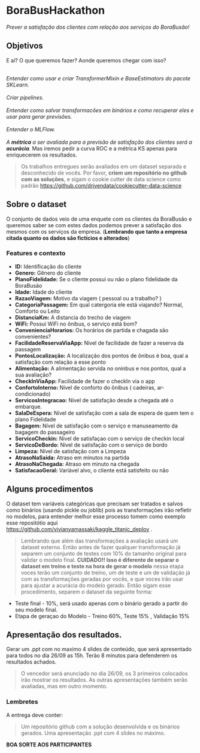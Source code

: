 # BoraBusHackathon
_Prever a satisfação dos clientes com relação aos serviços do BoraBusão!_ 

## Objetivos
E aí? O que queremos fazer? Aonde queremos chegar com isso?

<br>_Entender como usar e criar TransformerMixin e BaseEstimators do pacote SKLearn._</br>
<br>_Criar pipelines._</br>
<br>_Entender como salvar transformacões em binários e como recuperar eles e usar para gerar previsões._</br>
<br>_Entender o MLFlow._</br>
<br>_A **métrica** a ser avaliada para a previsão de satisfação dos clientes será a **acurácia**._ Mas iremos pedir a curva ROC e a métrica KS apenas para enriquecerem os resultados.</br>

> Os trabalhos entregues serão avaliados em um dataset separada e desconhecido de vocês. Por favor, **criem um repositório no github com as soluções**, e sigam o cookie cutter de data science como padrão https://github.com/drivendata/cookiecutter-data-science

## Sobre o dataset

O conjunto de dados veio de uma enquete com os clientes da BoraBusão e queremos saber se com estes dados podemos prever a satisfação dos mesmos com os serviços da empresa. (**Lembrando que tanto a empresa citada quanto os dados são fictícios e alterados**)

### Features e contexto
<ul>
  <li><strong>ID:</strong> Identificação do cliente</li>
  <li><strong>Genero:</strong> Gênero do cliente</li>
  <li><strong>PlanoFidelidade:</strong> Se o cliente possui ou não o plano fidelidade da BoraBusão</li>
  <li><strong>Idade:</strong> Idade do cliente</li>
  <li><strong>RazaoViagem:</strong> Motivo da viagem ( pessoal ou a trabalho? )</li>
  <li><strong>CategoriaPassagem:</strong>  Em qual catergoria ele está viajando? Normal, Comforto ou Leito</li>
  <li><strong>DistanciaKm:</strong> A distancia do trecho de viagem</li>
  <li><strong>WiFi:</strong> Possui WiFi no ônibus, o serviço está bom?</li>
  <li><strong>ConvenienciaHorarios:</strong> Os horários de partida e chagada são convenientes?</li>
  <li><strong>FacilidadeReservaViaApp:</strong> Nível de facilidade de fazer a reserva da passagem</li>
  <li><strong>PontosLocalização:</strong> A localização dos pontos de ônibus é boa, qual a satisfação com relação a esse ponto</li>
  <li><strong>Alimentação:</strong> A alimentação servida no oninbus e nos pontos, qual a sua avaliação?</li>
  <li><strong>CheckInViaApp:</strong> Facilidade de fazer o checkIn via o app</li>
  <li><strong>ConfortoInterno:</strong> Nível de conforto do ônibus ( cadeiras, ar-condicionado)</li>
  <li><strong>ServicosIntegracao:</strong> Nível de satisfação desde a chegada até o embarque.</li>
  <li><strong>SalaDeEspera:</strong> Nível de satisfação com a sala de espera de quem tem o plano Fidelidade</li>
  <li><strong>Bagagem:</strong> Nível de satisfação com o serviço e manuseamento da bagagem do passageiro</li>
  <li><strong>ServicoCheckin:</strong> Nivel de satisfaçao com o serviço de checkin local</li>
  <li><strong>ServicoDeBordo:</strong> Nível de satisfação com o serviço de bordo</li>
  <li><strong>Limpeza:</strong> Nível de satisfação com a Limpeza</li>
  <li><strong>AtrasoNaSaída:</strong> Atraso em minutos na partida</li>
  <li><strong>AtrasoNaChegada:</strong> Atraso em minuto na chegada</li>
  <li><strong>SatisfacaoGeral:</strong> Variável alvo, o cliente está satisfeito ou não</li>
</ul>

## Alguns procedimentos
O dataset tem variáveis categóricas que precisam ser tratados e salvos como binários (usando pickle ou joblib) pois as transformações irão refletir no modelos, para entender melhor esse processo tomem como exemplo esse repositótio aqui https://github.com/vivianyamassaki/kaggle_titanic_deploy .

> Lembrando que além das transformações a avaliação usará um dataset externo. Então antes de fazer qualquer transformação já separem um conjunto de testes com 10% do tamanho original para validar o modelo final. **CUIDADO!! Isso é diferente de separar o dataset em treino e teste na hora de gerar o modelo** nessa etapa voces terão um conjunto de treino, um de teste e um de validação já com as transformações geradas por vocês, e que voces irão usar para ajustar a acurácia do modelo gerado.
 Então sigam esse procedimento, separem o dataset da seguinte forma:
 <ul>
  <li> Teste final - 10%, será usado apenas com o binário gerado a partir do seu modelo final.</li>
  <li> Etapa de geraçao do Modelo - Treino 60%, Teste 15% , Validação 15% </li>
</ul>

## Apresentação dos resultados.

Gerar um .ppt com no maximo 4 slides de conteúdo, que será apresentado para todos no dia 26/09 as 15h.
Terão 8 minutos para defenderem os resultados achados.

> O vencedor será anunciado no dia 26/09, os 3 primeiros colocados irão mostrar os resultados. 
> As outras apresentações também serão avaliadas, mas em outro momento.

### Lembretes
A entrega deve conter:
> Um repositório github com a solução desenvolvida e os binários gerados.
> Uma apresentação .ppt com 4 slides no máximo. 


<p> <strong>BOA SORTE AOS PARTICIPANTES</strong> </p>

